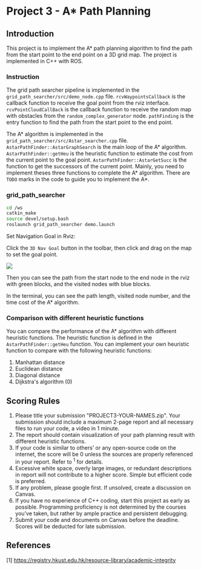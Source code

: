 # Project 3 - A* Path Planning

## Introduction

This project is to implement the A* path planning algorithm to find the path from the start point to the end point on a 3D grid map. The project is implemented in C++ with ROS.

### Instruction

The grid path searcher pipeline is implemented in the `grid_path_searcher/src/demo_node.cpp` file. `rcvWaypointsCallback` is the callback function to receive the goal point from the rviz interface. `rcvPointCloudCallBack` is the callback function to receive the random map with obstacles from the `random_complex_generator` node. `pathFinding` is the entry function to find the path from the start point to the end point.

The A* algorithm is implemented in the `grid_path_searcher/src/Astar_searcher.cpp` file. `AstarPathFinder::AstarGraphSearch` is the main loop of the A* algorithm. `AstarPathFinder::getHeu` is the heuristic function to estimate the cost from the current point to the goal point. `AstarPathFinder::AstarGetSucc` is the function to get the successors of the current point. Mainly, you need to implement theses three functions to complete the A* algorithm. There are `TODO` marks in the code to guide you to implement the A*.

### grid_path_searcher

```bash
cd /ws
catkin_make
source devel/setup.bash
roslaunch grid_path_searcher demo.launch
```

Set Navigation Goal in Rviz:

Click the `3D Nav Goal` button in the toolbar, then click and drag on the map to set the goal point.

![](https://wpcos-1300629776.cos.ap-chengdu.myqcloud.com/wpcos-1300629776/Gallery20240828200134.png)

Then you can see the path from the start node to the end node in the rviz with green blocks, and the visited nodes with blue blocks.

In the terminal, you can see the path length, visited node number, and the time cost of the A* algorithm.

### Comparison with different heuristic functions

You can compare the performance of the A* algorithm with different heuristic functions. The heuristic function is defined in the `AstarPathFinder::getHeu` function. You can implement your own heuristic function to compare with the following heuristic functions:

1. Manhattan distance
2. Euclidean distance
3. Diagonal distance
4. Dijkstra's algorithm (0)

## Scoring Rules
1. Please title your submission "PROJECT3-YOUR-NAMES.zip". Your submission should include a maximum 2-page report and all necessary files to run your code, a video in 1 minute.
2. The report should contain visualization of your path planning result with different heuristic functions.
3. If your code is similar to others’ or any open-source code on the internet, the score will be 0 unless the sources are properly referenced in your report. Refer to $^1$ for details.
4. Excessive white space, overly large images, or redundant descriptions in report will not contribute to a higher score. Simple but efficient code is preferred.
5. If any problem, please google first. If unsolved, create a discussion on Canvas.
6. If you have no experience of C++ coding, start this project as early as possible. Programming proficiency is not determined by the courses you’ve taken, but rather by ample practice and persistent debugging.
7.  Submit your code and documents on Canvas before the deadline. Scores will be deducted for late submission.

## References

[1] https://registry.hkust.edu.hk/resource-library/academic-integrity